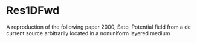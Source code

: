 # Res1DFwd

A reproduction of the following paper
2000, Sato, Potential field from a dc current source arbitrarily located in a nonuniform layered medium
